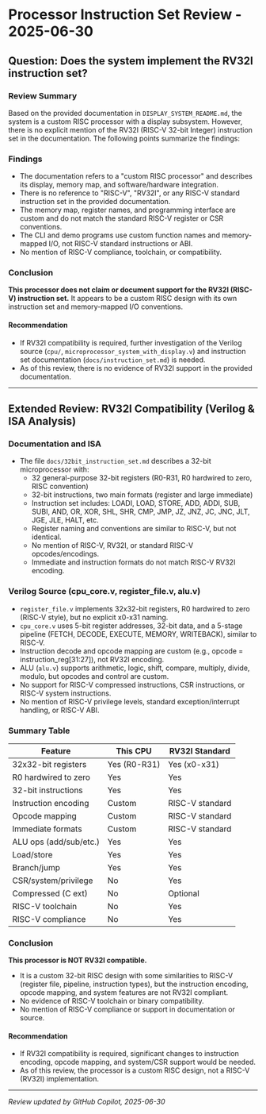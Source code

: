 # Processor Instruction Set Review - 2025-06-30

## Question: Does the system implement the RV32I instruction set?

### Review Summary

Based on the provided documentation in `DISPLAY_SYSTEM_README.md`, the system is a custom RISC processor with a display subsystem. However, there is no explicit mention of the RV32I (RISC-V 32-bit Integer) instruction set in the documentation. The following points summarize the findings:

### Findings
- The documentation refers to a "custom RISC processor" and describes its display, memory map, and software/hardware integration.
- There is no reference to "RISC-V", "RV32I", or any RISC-V standard instruction set in the provided documentation.
- The memory map, register names, and programming interface are custom and do not match the standard RISC-V register or CSR conventions.
- The CLI and demo programs use custom function names and memory-mapped I/O, not RISC-V standard instructions or ABI.
- No mention of RISC-V compliance, toolchain, or compatibility.

### Conclusion
**This processor does not claim or document support for the RV32I (RISC-V) instruction set.** It appears to be a custom RISC design with its own instruction set and memory-mapped I/O conventions.

#### Recommendation
- If RV32I compatibility is required, further investigation of the Verilog source (`cpu/`, `microprocessor_system_with_display.v`) and instruction set documentation (`docs/instruction_set.md`) is needed.
- As of this review, there is no evidence of RV32I support in the provided documentation.

---

## Extended Review: RV32I Compatibility (Verilog & ISA Analysis)

### Documentation and ISA
- The file `docs/32bit_instruction_set.md` describes a 32-bit microprocessor with:
  - 32 general-purpose 32-bit registers (R0-R31, R0 hardwired to zero, RISC convention)
  - 32-bit instructions, two main formats (register and large immediate)
  - Instruction set includes: LOADI, LOAD, STORE, ADD, ADDI, SUB, SUBI, AND, OR, XOR, SHL, SHR, CMP, JMP, JZ, JNZ, JC, JNC, JLT, JGE, JLE, HALT, etc.
  - Register naming and conventions are similar to RISC-V, but not identical.
  - No mention of RISC-V, RV32I, or standard RISC-V opcodes/encodings.
  - Immediate and instruction formats do not match RISC-V RV32I encoding.

### Verilog Source (cpu_core.v, register_file.v, alu.v)
- `register_file.v` implements 32x32-bit registers, R0 hardwired to zero (RISC-V style), but no explicit x0-x31 naming.
- `cpu_core.v` uses 5-bit register addresses, 32-bit data, and a 5-stage pipeline (FETCH, DECODE, EXECUTE, MEMORY, WRITEBACK), similar to RISC-V.
- Instruction decode and opcode mapping are custom (e.g., opcode = instruction_reg[31:27]), not RV32I encoding.
- ALU (`alu.v`) supports arithmetic, logic, shift, compare, multiply, divide, modulo, but opcodes and control are custom.
- No support for RISC-V compressed instructions, CSR instructions, or RISC-V system instructions.
- No mention of RISC-V privilege levels, standard exception/interrupt handling, or RISC-V ABI.

### Summary Table
| Feature                | This CPU                | RV32I Standard         |
|------------------------|-------------------------|-----------------------|
| 32x32-bit registers    | Yes (R0-R31)            | Yes (x0-x31)          |
| R0 hardwired to zero   | Yes                     | Yes                   |
| 32-bit instructions    | Yes                     | Yes                   |
| Instruction encoding   | Custom                  | RISC-V standard       |
| Opcode mapping         | Custom                  | RISC-V standard       |
| Immediate formats      | Custom                  | RISC-V standard       |
| ALU ops (add/sub/etc.) | Yes                     | Yes                   |
| Load/store             | Yes                     | Yes                   |
| Branch/jump            | Yes                     | Yes                   |
| CSR/system/privilege   | No                      | Yes                   |
| Compressed (C ext)     | No                      | Optional              |
| RISC-V toolchain       | No                      | Yes                   |
| RISC-V compliance      | No                      | Yes                   |

### Conclusion
**This processor is NOT RV32I compatible.**
- It is a custom 32-bit RISC design with some similarities to RISC-V (register file, pipeline, instruction types), but the instruction encoding, opcode mapping, and system features are not RV32I compliant.
- No evidence of RISC-V toolchain or binary compatibility.
- No mention of RISC-V compliance or support in documentation or source.

#### Recommendation
- If RV32I compatibility is required, significant changes to instruction encoding, opcode mapping, and system/CSR support would be needed.
- As of this review, the processor is a custom RISC design, not a RISC-V (RV32I) implementation.

---
_Review updated by GitHub Copilot, 2025-06-30_
